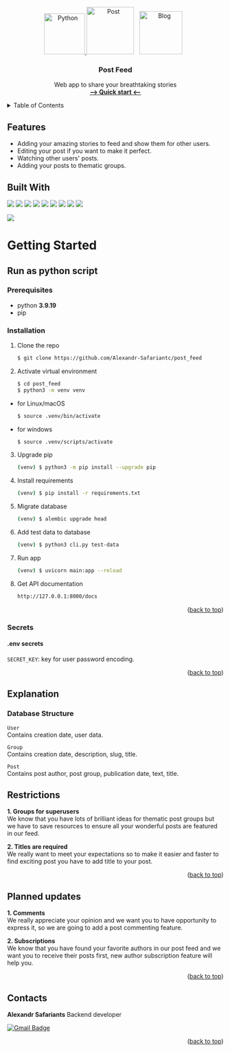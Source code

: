 <a name="readme-top"></a>
<!-- PROJECT LOGO -->
<div align='center'>
  <a href="https://www.python.org/" target="_blank" rel="noreferrer">
    <img src="https://raw.githubusercontent.com/danielcranney/readme-generator/main/public/icons/skills/python-colored.svg" height="95" alt="Python">
  </a>
  <a>
    <img src="https://cdn.pixabay.com/photo/2016/07/26/05/18/pencil-1542024_1280.png" height="110" alt="Post" hspace="0">
  </a>
  </a>
  <a>
    <img src="https://cdn.pixabay.com/photo/2017/05/03/22/14/laptop-2282328_1280.png" height="100" alt="Blog" hspace=10>
  </a>

<h3 align="center">Post Feed</h3>

  <p align="center">
    Web app to share your breathtaking stories
    <br />
    <a href="#getting-started"><strong>--> Quick start <--</strong></a>
    <br />
  </p>
</div>

<!-- TABLE OF CONTENTS -->
<details>
  <summary>Table of Contents</summary>
  <ol>
    <li>
      <a href="#features">Features</a>
    </li>
    <li>
      <a href="#getting-started">Getting Started</a>
      <ul>
        <li><a href="#run-as-python-script">Run as python script</a></li>
        <li><a href="#secrets">Secrets</a></li>
      </ul>
    </li>
    <li><a href="#explanation">Explanations</a></li>
    <li><a href="#restrictions">Restrictions</a></li>
    <li><a href="#planned-updates">Planned updates</a></li>
    <li><a href="#contacts">Contact</a></li>
  </ol>
</details>

## Features
- Adding your amazing stories to feed and show them for other users.
- Editing your post if you want to make it perfect.
- Watching other users' posts.
- Adding your posts to thematic groups.

## Built With
![](https://img.shields.io/badge/python-3.9.19-blue)
![](https://img.shields.io/badge/FastAPI-0.110.1-blue)
![](https://img.shields.io/badge/SQLAlchemy-2.0.29-blue)
![](https://img.shields.io/badge/pydantic-2.6.4-blue)
![](https://img.shields.io/badge/alembic-1.11.1-blue)
![](https://img.shields.io/badge/python_jose-3.3.0-blue)
![](https://img.shields.io/badge/sqladmin-0.16.1-blue)
![](https://img.shields.io/badge/click-8.1.7-blue)
![](https://img.shields.io/badge/Pytest-7.1.3-blue)

![](https://img.shields.io/badge/test_coverage-98%25-green)

# Getting Started

## Run as python script
### Prerequisites

* python **3.9.19**
* pip

### Installation

1. Clone the repo
   ```sh
   $ git clone https://github.com/Alexandr-Safariantc/post_feed
   ```
2. Activate virtual environment
   ```sh
   $ cd post_feed
   $ python3 -m venv venv
* for Linux/macOS
    ```sh
    $ source .venv/bin/activate
    ```
* for windows
    ```sh
    $ source .venv/scripts/activate
    ```

3. Upgrade pip
    ```sh
    (venv) $ python3 -m pip install --upgrade pip
    ```

4. Install requirements
    ```sh
    (venv) $ pip install -r requirements.txt
    ```

5. Migrate database
    ```sh
    (venv) $ alembic upgrade head
    ```

6. Add test data to database
    ```sh
    (venv) $ python3 cli.py test-data
    ```

7. Run app
    ```sh
    (venv) $ uvicorn main:app --reload
    ```

8. Get API documentation
    ```sh
    http://127.0.0.1:8000/docs
    ```

<p align="right">(<a href="#readme-top">back to top</a>)</p>

### Secrets

#### .env secrets

`SECRET_KEY`: key for user password encoding.<br>

<p align="right">(<a href="#readme-top">back to top</a>)</p>

## Explanation
### Database Structure

  `User` <br>
  Contains creation date, user data.

  `Group` <br>
  Contains creation date, description, slug, title.

  `Post` <br>
  Contains post author, post group, publication date, text, title.

## Restrictions

**1. Groups for superusers** <br>
We know that you have lots of brilliant ideas for thematic post groups but we have to save resources to ensure all your wonderful posts are featured in our feed.

**2. Titles are required** <br>
We really want to meet your expectations so to make it easier and faster to find exciting post you have to add title to your post.

<p align="right">(<a href="#readme-top">back to top</a>)</p>

## Planned updates

**1. Comments** <br>
We really appreciate your opinion and we want you to have opportunity to express it, so we are going to add a post commenting feature.

**2. Subscriptions** <br>
We know that you have found your favorite authors in our post feed and we want you to receive their posts first, new author subscription feature will help you.

<p align="right">(<a href="#readme-top">back to top</a>)</p>

## Contacts

**Alexandr Safariants** Backend developer

[![Gmail Badge](https://img.shields.io/badge/-safariantc.aa@gmail.com-c14438?style=flat&logo=Gmail&logoColor=white&link=mailto:safariantc.aa@gmail.com)](mailto:safariantc.aa@gmail.com)<p align='left'>

<p align="right">(<a href="#readme-top">back to top</a>)</p>
